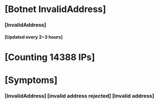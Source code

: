 # [Botnet InvalidAddress]
### [InvalidAddress]
#### [Updated every 2~3 hours]

# [Counting 14388 IPs]

# [Symptoms] 

###   [InvalidAddress] [invalid address rejected] [Invalid address]
